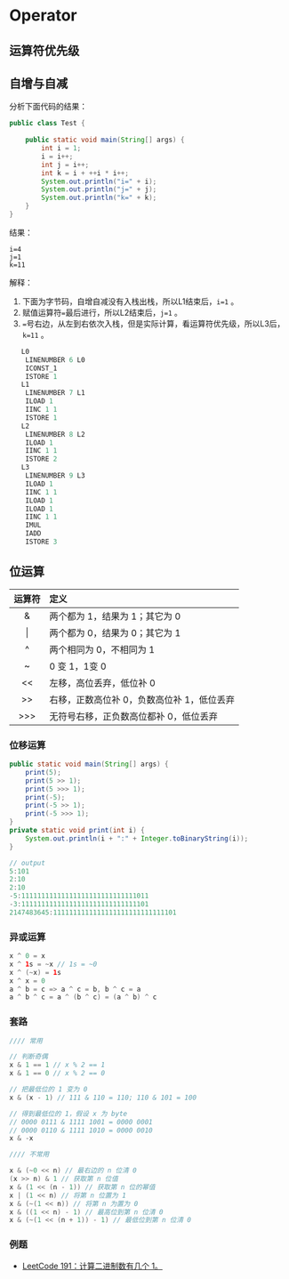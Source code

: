 # Operator

## 运算符优先级

## 自增与自减

分析下面代码的结果：

```java
public class Test {
	
	public static void main(String[] args) {
		int i = 1;
		i = i++;
		int j = i++;
		int k = i + ++i * i++;
		System.out.println("i=" + i);
		System.out.println("j=" + j);
		System.out.println("k=" + k);
	}
}
```

结果：

```text
i=4
j=1
k=11
```

解释：

1. 下面为字节码，自增自减没有入栈出栈，所以L1结束后，`i=1` 。
2. 赋值运算符`=`最后进行，所以L2结束后，`j=1` 。
3. `=`号右边，从左到右依次入栈，但是实际计算，看运算符优先级，所以L3后，`k=11` 。

```java
   L0
    LINENUMBER 6 L0
    ICONST_1
    ISTORE 1
   L1
    LINENUMBER 7 L1
    ILOAD 1
    IINC 1 1
    ISTORE 1
   L2
    LINENUMBER 8 L2
    ILOAD 1
    IINC 1 1
    ISTORE 2
   L3
    LINENUMBER 9 L3
    ILOAD 1
    IINC 1 1
    ILOAD 1
    ILOAD 1
    IINC 1 1
    IMUL
    IADD
    ISTORE 3
```

## 位运算

| 运算符 | 定义 |
| :---: | :--- |
| & | 两个都为 1，结果为 1；其它为 0 |
| \| | 两个都为 0，结果为 0；其它为 1 |
| ^ | 两个相同为 0，不相同为 1 |
| ~ | 0 变 1，1变 0 |
| &lt;&lt; | 左移，高位丢弃，低位补 0 |
| &gt;&gt; | 右移，正数高位补 0，负数高位补 1，低位丢弃 |
| &gt;&gt;&gt; |  无符号右移，正负数高位都补 0，低位丢弃 |

### 位移运算

```java
public static void main(String[] args) {
    print(5);
    print(5 >> 1);
    print(5 >>> 1);
    print(-5);
    print(-5 >> 1);
    print(-5 >>> 1);
}
private static void print(int i) {
    System.out.println(i + ":" + Integer.toBinaryString(i));
}

// output
5:101
2:10
2:10
-5:11111111111111111111111111111011
-3:11111111111111111111111111111101
2147483645:1111111111111111111111111111101
```

### 异或运算

```java
x ^ 0 = x
x ^ 1s = ~x // 1s = ~0
x ^ (~x) = 1s
x ^ x = 0
a ^ b = c => a ^ c = b, b ^ c = a
a ^ b ^ c = a ^ (b ^ c) = (a ^ b) ^ c
```

### 套路

```java
//// 常用

// 判断奇偶
x & 1 == 1 // x % 2 == 1
x & 1 == 0 // x % 2 == 0

// 把最低位的 1 变为 0
x & (x - 1) // 111 & 110 = 110; 110 & 101 = 100

// 得到最低位的 1，假设 x 为 byte
// 0000 0111 & 1111 1001 = 0000 0001
// 0000 0110 & 1111 1010 = 0000 0010
x & -x 

//// 不常用

x & (~0 << n) // 最右边的 n 位清 0
(x >> n) & 1 // 获取第 n 位值
x & (1 << (n - 1)) // 获取第 n 位的幂值
x | (1 << n) // 将第 n 位置为 1
x & (~(1 << n)) // 将第 n 为置为 0
x & ((1 << n) - 1) // 最高位到第 n 位清 0
x & (~(1 << (n + 1)) - 1) // 最低位到第 n 位清 0
```

### 例题

* [LeetCode 191：计算二进制数有几个 1。](https://github.com/StoneYunZhao/algorithm/blob/master/src/main/java/com/zhaoyun/leetcode/bit/LT191.java)

